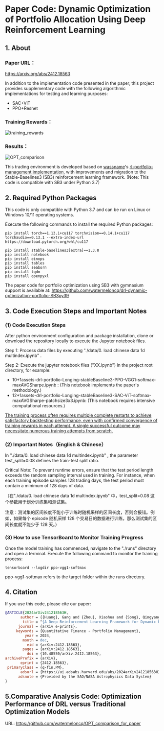 # Paper Code: **Dynamic Optimization of Portfolio Allocation Using Deep Reinforcement Learning**

## 1. About

### Paper URL：

https://arxiv.org/abs/2412.18563

In addition to the implementation code presented in the paper, this project provides supplementary code with the following algorithmic implementations for testing and learning purposes:
- SAC+ViT
- PPO+Resnet
### Training Rewards：

![training_rewards](https://github.com/user-attachments/assets/268f5f36-ffba-4ac6-8c56-e3b7d431f9ae)


### Results：

![OPT_comparison](https://github.com/user-attachments/assets/200c7406-8489-4d1b-81a8-ddb6f618defa)




This trading environment is developed based on [wassname](https://github.com/wassname)'s [rl-portfolio-management implementation](https://github.com/wassname/rl-portfolio-management), with improvements and migration to the Stable-Baselines3 (SB3) reinforcement learning framework. (Note: This code is compatible with SB3 under Python 3.7)



## 2. Required Python Packages

This code is only compatible with Python 3.7 and can be run on Linux or Windows 10/11 operating systems.

Execute the following commands to install the required Python packages:

```
pip install torch==1.13.1+cu117 torchvision==0.14.1+cu117 torchaudio==0.13.1 --extra-index-url https://download.pytorch.org/whl/cu117

pip install stable-baselines3[extra]==1.3.0
pip install notebook
pip install einops
pip install tables
pip install seaborn
pip install tqdm
pip install openpyxl
```



The paper code for portfolio optimization using SB3 with gymnasium support is available at: https://github.com/watermeloncq/drl-dynamic-optimization-portfolio-SB3py39

## 3. Code Execution Steps and Important Notes

### (1) Code Execution Steps

After python environment configuration and package installation, clone or download the repository locally to execute the Jupyter notebook files.

Step 1: Process data files by executing "./data/0. load chinese data 1d multindex.ipynb" .

Step 2: Execute the jupyter notebook files ("XX.ipynb") in the project root directory, for example:

- 10+1assets-drl-portfolio-Longing-stableBaseline3-PPO-VGG1-softmax-maxAVGSharpe.ipynb : (This notebook implements the paper's methodology.)
- 12+1assets-drl-portfolio-Longing-stableBaseline3-SAC-ViT-softmax-maxAVGSharpe-patchsize3x3.ipynb: (This notebook requires intensive computational resources.)

<u>The training process often requires multiple complete restarts to achieve satisfactory backtesting performance, even with confirmed convergence of training rewards in each attempt. A single successful outcome may necessitate numerous training attempts from scratch.</u>

### (2) Important Notes（English & Chinese）

In "./data/0. load chinese data 1d multindex.ipynb" , the parameter test_split=0.08 defines the train-test split ratio. 

Critical Note: To prevent runtime errors, ensure that the test period length exceeds the random sampling interval used in training. For instance, when each training episode samples 128 trading days, the test period must contain a minimum of 128 days of data.

（在"./data/0. load chinese data 1d multindex.ipynb"  中，test_split=0.08 这个参数用于划分训练集和测试集。

注意：测试集的区间长度不能小于训练时随机采样的区间长度，否则会报错。例如，如果每个 episode 随机采样 128 个交易日的数据进行训练，那么测试集的区间长度就不能少于 128 天。）

### (3) How to use TensorBoard to Monitor Training Progress

Once the model training has commenced, navigate to the "./runs" directory and open a terminal. Execute the following command to monitor the training process:

```
tensorboard --logdir ppo-vgg1-softmax
```

 ppo-vgg1-softmax refers to the target folder within the runs directory.

## 4. Citation

If you use this code, please cite our paper:

```bibtex
@ARTICLE{2024arXiv241218563H,
       author = {{Huang}, Gang and {Zhou}, Xiaohua and {Song}, Qingyang},
        title = "{A Deep Reinforcement Learning Framework for Dynamic Portfolio Optimization: Evidence from China's Stock Market}",
      journal = {arXiv e-prints},
     keywords = {Quantitative Finance - Portfolio Management},
         year = 2024,
        month = dec,
          eid = {arXiv:2412.18563},
        pages = {arXiv:2412.18563},
          doi = {10.48550/arXiv.2412.18563},
archivePrefix = {arXiv},
       eprint = {2412.18563},
 primaryClass = {q-fin.PM},
       adsurl = {https://ui.adsabs.harvard.edu/abs/2024arXiv241218563H},
      adsnote = {Provided by the SAO/NASA Astrophysics Data System}
}
```

## 5.Comparative Analysis Code: Optimization Performance of DRL versus Traditional Optimization Models

URL: https://github.com/watermeloncq/OPT_comparison_for_paper
